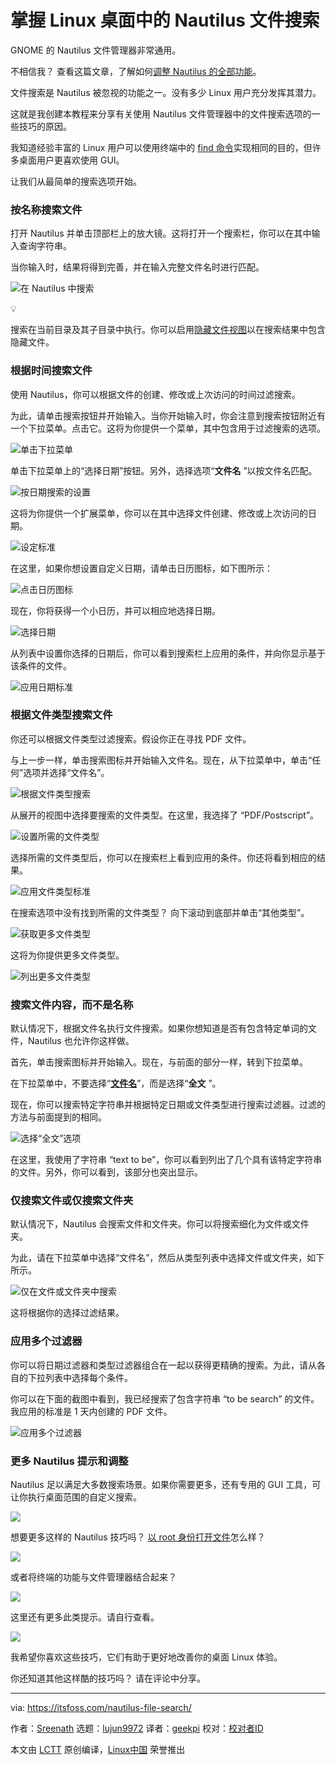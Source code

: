 [#]: subject: "Mastering Nautilus File Search in Linux Desktop"
[#]: via: "https://itsfoss.com/nautilus-file-search/"
[#]: author: "Sreenath https://itsfoss.com/author/sreenath/"
[#]: collector: "lujun9972"
[#]: translator: "geekpi"
[#]: reviewer: " "
[#]: publisher: " "
[#]: url: " "

掌握 Linux 桌面中的 Nautilus 文件搜索
======

GNOME 的 Nautilus 文件管理器非常通用。

不相信我？ 查看这篇文章，了解如何[调整 Nautilus 的全部功能][1]。

文件搜索是 Nautilus 被忽视的功能之一。没有多少 Linux 用户充分发挥其潜力。

这就是我创建本教程来分享有关使用 Nautilus 文件管理器中的文件搜索选项的一些技巧的原因。

我知道经验丰富的 Linux 用户可以使用终端中的 [find 命令][2]实现相同的目的，但许多桌面用户更喜欢使用 GUI。

让我们从最简单的搜索选项开始。

### 按名称搜索文件

打开 Nautilus 并单击顶部栏上的放大镜。这将打开一个搜索栏，你可以在其中输入查询字符串。

当你输入时，结果将得到完善，并在输入完整文件名时进行匹配。

![在 Nautilus 中搜索][3]

💡

搜索在当前目录及其子目录中执行。你可以启用[隐藏文件视图][4]以在搜索结果中包含隐藏文件。

### 根据时间搜索文件

使用 Nautilus，你可以根据文件的创建、修改或上次访问的时间过滤搜索。

为此，请单击搜索按钮并开始输入。当你开始输入时，你会注意到搜索按钮附近有一个下拉菜单。点击它。这将为你提供一个菜单，其中包含用于过滤搜索的选项。

![单击下拉菜单][5]

单击下拉菜单上的“选择日期”按钮。另外，选择选项“**文件名** ”以按文件名匹配。

![按日期搜索的设置][6]

这将为你提供一个扩展菜单，你可以在其中选择文件创建、修改或上次访问的日期。

![设定标准][7]

在这里，如果你想设置自定义日期，请单击日历图标，如下图所示：

![点击日历图标][8]

现在，你将获得一个小日历，并可以相应地选择日期。

![选择日期][9]

从列表中设置你选择的日期后，你可以看到搜索栏上应用的条件，并向你显示基于该条件的文件。

![应用日期标准][10]

### 根据文件类型搜索文件

你还可以根据文件类型过滤搜索。假设你正在寻找 PDF 文件。

与上一步一样，单击搜索图标并开始输入文件名。现在，从下拉菜单中，单击“任何”选项并选择“文件名”。

![根据文件类型搜索][11]

从展开的视图中选择要搜索的文件类型。在这里，我选择了 “PDF/Postscript”。

![设置所需的文件类型][12]

选择所需的文件类型后，你可以在搜索栏上看到应用的条件。你还将看到相应的结果。

![应用文件类型标准][13]

在搜索选项中没有找到所需的文件类型？ 向下滚动到底部并单击“其他类型”。

![获取更多文件类型][14]

这将为你提供更多文件类型。

![列出更多文件类型][15]

### 搜索文件内容，而不是名称

默认情况下，根据文件名执行文件搜索。如果你想知道是否有包含特定单词的文件，Nautilus 也允许你这样做。

首先，单击搜索图标并开始输入。现在，与前面的部分一样，转到下拉菜单。

在下拉菜单中，不要选择“[**文件名**][2]”，而是选择“**全文** ”。

现在，你可以搜索特定字符串并根据特定日期或文件类型进行搜索过滤器。过滤的方法与前面提到的相同。

![选择“全文”选项][16]

在这里，我使用了字符串 “text to be”，你可以看到列出了几个具有该特定字符串的文件。另外，你可以看到，该部分也突出显示。

### 仅搜索文件或仅搜索文件夹

默认情况下，Nautilus 会搜索文件和文件夹。你可以将搜索细化为文件或文件夹。

为此，请在下拉菜单中选择“文件名”，然后从类型列表中选择文件或文件夹，如下所示。

![仅在文件或文件夹中搜索][17]

这将根据你的选择过滤结果。

### 应用多个过滤器

你可以将日期过滤器和类型过滤器组合在一起以获得更精确的搜索。为此，请从各自的下拉列表中选择每个条件。

你可以在下面的截图中看到，我已经搜索了包含字符串 “to be search” 的文件。我应用的标准是 1 天内创建的 PDF 文件。

![应用多个过滤器][18]

### 更多 Nautilus 提示和调整

Nautilus 足以满足大多数搜索场景。如果你需要更多，还有专用的 GUI 工具，可让你执行桌面范围的自定义搜索。

![][19]

想要更多这样的 Nautilus 技巧吗？ [以 root 身份打开文件][20]怎么样？

![][19]

或者将终端的功能与文件管理器结合起来？

![][19]

这里还有更多此类提示。请自行查看。

![][19]

我希望你喜欢这些技巧，它们有助于更好地改善你的桌面 Linux 体验。

你还知道其他这样酷的技巧吗？ 请在评论中分享。

--------------------------------------------------------------------------------

via: https://itsfoss.com/nautilus-file-search/

作者：[Sreenath][a]
选题：[lujun9972][b]
译者：[geekpi](https://github.com/geekpi)
校对：[校对者ID](https://github.com/校对者ID)

本文由 [LCTT](https://github.com/LCTT/TranslateProject) 原创编译，[Linux中国](https://linux.cn/) 荣誉推出

[a]: https://itsfoss.com/author/sreenath/
[b]: https://github.com/lujun9972
[1]: https://itsfoss.com/nautilus-tips-tweaks/
[2]: https://linuxhandbook.com/find-command-examples/?ref=itsfoss.com
[3]: https://itsfoss.com/content/images/2023/08/Click-on-the-search-button-and-start-typing.png
[4]: https://itsfoss.com/show-hidden-files-linux/
[5]: https://itsfoss.com/content/images/2023/08/Access-more-search-options.png
[6]: https://itsfoss.com/content/images/2023/08/click-on-time-option-to-get-expanded-list.png
[7]: https://itsfoss.com/content/images/2023/08/Search-according-to-date-and-time.png
[8]: https://itsfoss.com/content/images/2023/08/click-on-calendar-icon.png
[9]: https://itsfoss.com/content/images/2023/08/select-date-from-calendar.png
[10]: https://itsfoss.com/content/images/2023/08/Showing-search-criterea-date-on-search-result.png
[11]: https://itsfoss.com/content/images/2023/08/click-on-type-option-to-get-expanded.png
[12]: https://itsfoss.com/content/images/2023/08/Search-based-on-file-type-like-pdf.png
[13]: https://itsfoss.com/content/images/2023/08/showing-search-criteria-type-on-search-result.png
[14]: https://itsfoss.com/content/images/2023/08/click-on-other-type.png
[15]: https://itsfoss.com/content/images/2023/08/complete-list-of-types.png
[16]: https://itsfoss.com/content/images/2023/08/Search-inside-the-file.png
[17]: https://itsfoss.com/content/images/2023/08/search-for-only-folders-or-only-files.png
[18]: https://itsfoss.com/content/images/2023/08/applied-multiple-criteria.png
[19]: https://itsfoss.com/content/images/size/w256h256/2022/12/android-chrome-192x192.png
[20]: https://itsfoss.com/open-nautilus-as-administrator/
